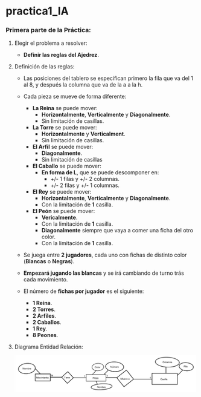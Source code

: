 # practica1_IA

### Primera parte de la Práctica:

1. Elegir el problema a resolver:
   * **Definir las reglas del Ajedrez**.

2. Definición de las reglas:

    + Las posiciones del tablero se especifican primero la fila que va del 1 al 8, y después la columna que va de la a a la h.
    + Cada pieza se mueve de forma diferente:
  
      * **La Reina** se puede mover:
          - **Horizontalmente**, **Verticalmente** y **Diagonalmente**.
          - Sin limitación de casillas.
      * **La Torre** se puede mover:
          - **Horizontalmente** y **Verticalment**.
          - Sin limitación de casillas.
      * **El Arfil** se puede mover:
          - **Diagonalmente**.
          - Sin limitación de casillas
      * **El Caballo** se puede mover:
          - **En forma de L**, que se puede descomponer en:
            - +/- 1 filas y +/- 2 columnas.
            - +/- 2 filas y +/- 1 columnas.
      * **El Rey** se puede mover:
          - **Horizontalmente**, **Verticalmente** y **Diagonalmente**.
          - Con la limitación de **1** casilla.
      * **El Peón** se puede mover:
          - **Vericalmente**.
          - Con la limitación de **1** casilla.
          - **Diagonalmente** siempre que vaya a comer una ficha del otro color.
          - Con la limitación de **1** casilla.
       
    + Se juega entre **2 jugadores**, cada uno con fichas de distinto color (**Blancas** o **Negras**).
    + **Empezará jugando las blancas** y se irá cambiando de turno trás cada movimiento.
    + El número de **fichas por jugador** es el siguiente:
      * **1 Reina**.
      * **2 Torres**.
      * **2 Arfiles**.
      * **2 Caballos**.
      * **1 Rey**.
      * **8 Peones**.

3. Diagrama Entidad Relación:
   
    ![entidadRelacion](https://github.com/carlosMoragon/practica1_IA/blob/main/IMG_0183.jpeg)
          
